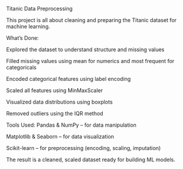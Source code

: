 Titanic Data Preprocessing


This project is all about cleaning and preparing the Titanic dataset for machine learning.

What’s Done: 

Explored the dataset to understand structure and missing values

Filled missing values using mean for numerics and most frequent for categoricals

Encoded categorical features using label encoding

Scaled all features using MinMaxScaler

Visualized data distributions using boxplots

Removed outliers using the IQR method

Tools Used: 
Pandas & NumPy – for data manipulation

Matplotlib & Seaborn – for data visualization

Scikit-learn – for preprocessing (encoding, scaling, imputation)

The result is a cleaned, scaled dataset ready for building ML models.
